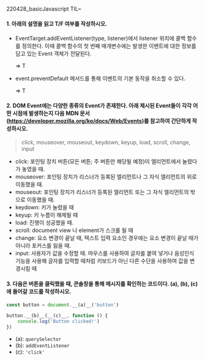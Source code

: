 220428_basicJavascript TIL~



#### 1. 아래의 설명을 읽고 T/F 여부를 작성하시오.

- EventTarget.addEventListener(type, listener)에서 listener 위치에 콜백 함수를 정의한다. 이때 콜백 함수의 첫 번째 매개변수에는 발생한 이벤트에 대한 정보를 담고 있는 Event 객체가 전달된다.

  => T

- event.preventDefault 메서드를 통해 이벤트의 기본 동작을 취소할 수 있다.

  => T



#### 2. DOM Event에는 다양한 종류의 Event가 존재한다. 아래 제시된 Event들이 각각 어떤 시점에 발생하는지 다음 MDN 문서(https://developer.mozilla.org/ko/docs/Web/Events)를 참고하여 간단하게 작성하시오.

> click, mouseover, mouseout, keydown, keyup, load, scroll, change, input

* click: 포인팅 장치 버튼(모든 버튼; 주 버튼만 해당될 예정)이 엘리먼트에서 눌렸다가 놓였을 때.
* mouseover:  포인팅 장치가 리스너가 등록된 엘리먼트나 그 자식 엘리먼트의 위로 이동했을 때.
* mouseout: 포인팅 장치가 리스너가 등록된 엘리먼트 또는 그 자식 엘리먼트의 밖으로 이동했을 때.
* keydown: 키가 눌렸을 때
* keyup: 키 누름이 해제될 때
* load: 진행이 성공했을 때.
* scroll: document view 나 element가 스크롤 될 때
* change: 요소 변경이 끝날 때, 텍스트 입력 요소인 경우에는 요소 변경이 끝날 때가 아니라 포커스를 잃을 때.
* input: 사용자가 값을 수정할 때. 마우스를 사용하여 글자를 붙여 넣거나 음성인식 기능을 사용해 글자를 입력할 때처럼 키보드가 아닌 다른 수단을 사용하여 값을 변경시킬 때



#### 3. 다음은 버튼을 클릭했을 때, 콘솔창을 통해 메시지를 확인하는 코드이다. (a), (b), (c)에 들어갈 코드를 작성하시오.

```js
const button = document.__(a)__('button')

button.__(b)__(__(c)__, function () {
    console.log('Button clicked!')
})
```

* (a): `querySelector`
* (b): `addEventListener`
* (c): `'click'`
